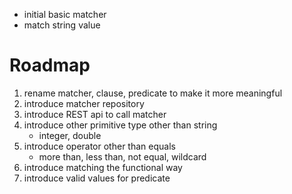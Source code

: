 - initial basic matcher
- match string value

# Roadmap
1. rename matcher, clause, predicate to make it more meaningful
1. introduce matcher repository
1. introduce REST api to call matcher
1. introduce other primitive type other than string
    - integer, double
1. introduce operator other than equals
    - more than, less than, not equal, wildcard
1. introduce matching the functional way
1. introduce valid values for predicate